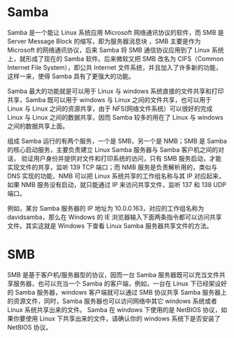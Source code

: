 # Samba

Samba 是一个能让 Linux 系统应用 Microsoft 网络通讯协议的软件，而 SMB 是 Server Message Block 的缩写，即为服务器消息块 ，SMB 主要是作为 Microsoft 的网络通讯协议，后来 Samba 将 SMB 通信协议应用到了 Linux 系统上，就形成了现在的 Samba 软件。后来微软又把 SMB 改名为 CIFS（Common Internet File System），即公共 Internet 文件系统，并且加入了许多新的功能，这样一来，使得 Samba 具有了更强大的功能。

Samba 最大的功能就是可以用于 Linux 与 windows 系统直接的文件共享和打印共享，Samba 既可以用于 windows 与 Linux 之间的文件共享，也可以用于 Linux 与 Linux 之间的资源共享，由于 NFS(网络文件系统）可以很好的完成 Linux 与 Linux 之间的数据共享，因而 Samba 较多的用在了 Linux 与 windows 之间的数据共享上面。

组成 Samba 运行的有两个服务，一个是 SMB，另一个是 NMB；SMB 是 Samba 的核心启动服务，主要负责建立 Linux Samba 服务器与 Samba 客户机之间的对话， 验证用户身份并提供对文件和打印系统的访问，只有 SMB 服务启动，才能实现文件的共享，监听 139 TCP 端口；而 NMB 服务是负责解析用的，类似与 DNS 实现的功能，NMB 可以把 Linux 系统共享的工作组名称与其 IP 对应起来，如果 NMB 服务没有启动，就只能通过 IP 来访问共享文件，监听 137 和 138 UDP 端口。

例如，某台 Samba 服务器的 IP 地址为 10.0.0.163，对应的工作组名称为 davidsamba，那么在 Windows 的 IE 浏览器输入下面两条指令都可以访问共享文件。其实这就是 Windows 下查看 Linux Samba 服务器共享文件的方法。

# SMB

SMB 是基于客户机/服务器型的协议，因而一台 Samba 服务器既可以充当文件共享服务器，也可以充当一个 Samba 的客户端，例如，一台在 Linux 下已经架设好的 Samba 服务器，windows 客户端就可以通过 SMB 协议共享 Samba 服务器上的资源文件，同时，Samba 服务器也可以访问网络中其它 windows 系统或者 Linux 系统共享出来的文件。 Samba 在 windows 下使用的是 NetBIOS 协议，如果你要使用 Linux 下共享出来的文件，请确认你的 windows 系统下是否安装了 NetBIOS 协议。

